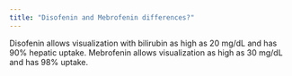 ```yaml
---
title: "Disofenin and Mebrofenin differences?"
---
```

Disofenin allows visualization with bilirubin as high as 20 mg/dL and has 90% hepatic uptake. Mebrofenin allows visualization as high as 30 mg/dL and has 98% uptake.

